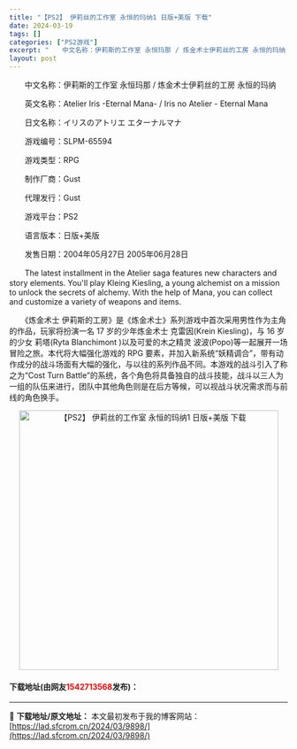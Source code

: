 ```yaml
---
title: "【PS2】 伊莉丝的工作室 永恒的玛纳1 日版+美版 下载"
date: 2024-03-19
tags: []
categories: ["PS2游戏"]
excerpt: "　　中文名称：伊莉斯的工作室 永恒玛那 / 炼金术士伊莉丝的工房 永恒的玛纳 　　英文名称：Atelier Iris -Eternal Mana- / Iris no Atelier - Eternal Mana 　　日文名称：イリスのアトリエ エターナルマナ 　　游戏编号：SLPM-65594 　&hellip;"
layout: post
---
```


 <p>　　中文名称：伊莉斯的工作室 永恒玛那 / 炼金术士伊莉丝的工房 永恒的玛纳</p> <p>　　英文名称：Atelier Iris -Eternal Mana- / Iris no Atelier - Eternal Mana</p> <p>　　日文名称：イリスのアトリエ エターナルマナ</p> <p>　　游戏编号：SLPM-65594</p> <p>　　游戏类型：RPG</p> <p>　　制作厂商：Gust</p> <p>　　代理发行：Gust</p> <p>　　游戏平台：PS2</p> <p>　　语言版本：日版+美版</p> <p>　　发售日期：2004年05月27日 2005年06月28日</p> <p>　　The latest installment in the Atelier saga features new characters and story elements. You&#39;ll play Kleing Kiesling, a young alchemist on a mission to unlock the secrets of alchemy. With the help of Mana, you can collect and customize a variety of weapons and items.</p> <p>　　《炼金术士 伊莉斯的工房》是《炼金术士》系列游戏中首次采用男性作为主角的作品，玩家将扮演一名 17 岁的少年炼金术士 克雷因(Krein Kiesling)，与 16 岁的少女 莉塔(Ryta Blanchimont )以及可爱的木之精灵 波波(Popo)等一起展开一场冒险之旅。本代将大幅强化游戏的 RPG 要素，并加入新系统&ldquo;妖精调合&rdquo;，带有动作成分的战斗场面有大幅的强化，与以往的系列作品不同。本游戏的战斗引入了称之为&ldquo;Cost Turn Battle&rdquo;的系统，各个角色将具备独自的战斗技能，战斗以三人为一组的队伍来进行，团队中其他角色则是在后方等候，可以视战斗状况需求而与前线的角色换手。</p> <p align="center"><img align="" border="0" src="https://lad.sfcrom.cn/wp-content/uploads/2024/03/20240319_65f9979bb1d60.jpg" width="469" alt="【PS2】 伊莉丝的工作室 永恒的玛纳1 日版+美版 下载" /></p> <p><h4>下载地址(由网友<font color="red">1542713568</font>发布)：</h4></p> 

---
📖 **下载地址/原文地址：** 本文最初发布于我的博客网站：[https://lad.sfcrom.cn/2024/03/9898/](https://lad.sfcrom.cn/2024/03/9898/)
